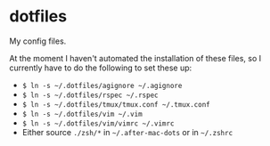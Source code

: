 dotfiles
================================================================================
My config files.

At the moment I haven't automated the installation of these files, so I currently have to do the following to set these up:

- `$ ln -s ~/.dotfiles/agignore ~/.agignore`
- `$ ln -s ~/.dotfiles/rspec ~/.rspec`
- `$ ln -s ~/.dotfiles/tmux/tmux.conf ~/.tmux.conf`
- `$ ln -s ~/.dotfiles/vim ~/.vim`
- `$ ln -s ~/.dotfiles/vim/vimrc ~/.vimrc`
- Either source `./zsh/*` in `~/.after-mac-dots` or in `~/.zshrc`
